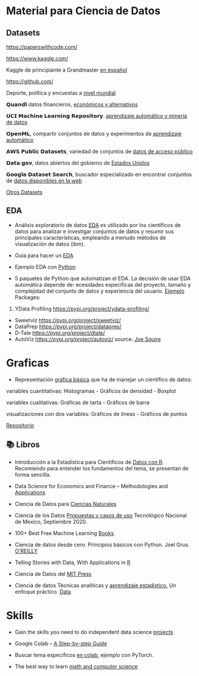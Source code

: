 # Material  para Ciencia de Datos 

## Datasets

https://paperswithcode.com/ 

https://www.kaggle.com/ 

Kaggle de principiante a Grandmaster [en español](https://www.kaggle.com/code/macespinoza/kaggle-de-principiante-a-grandmaster-en-espa-ol)

https://github.com/

Deporte, política y encuestas a [nivel mundial](https://data.fivethirtyeight.com/) 

𝗤𝘂𝗮𝗻𝗱𝗹 datos financieros, [económicos y alternativos](https://data.nasdaq.com/publishers/QDL)

𝗨𝗖𝗜 𝗠𝗮𝗰𝗵𝗶𝗻𝗲 𝗟𝗲𝗮𝗿𝗻𝗶𝗻𝗴 𝗥𝗲𝗽𝗼𝘀𝗶𝘁𝗼𝗿𝘆. [aprendizaje automático y minería de datos](https://archive.ics.uci.edu/datasets)

 𝗢𝗽𝗲𝗻𝗠𝗟, compartir conjuntos de datos y experimentos de [aprendizaje automático](https://www.openml.org/)

 𝗔𝗪𝗦 𝗣𝘂𝗯𝗹𝗶𝗰 𝗗𝗮𝘁𝗮𝘀𝗲𝘁𝘀, variedad de conjuntos de [datos de acceso público](https://aws.amazon.com/es/opendata/?wwps-cards.sort-by=item.additionalFields.sortDate&wwps-cards.sort-order=desc)

 𝗗𝗮𝘁𝗮.𝗴𝗼𝘃, datos abiertos del gobierno de [Estados Unidos](https://catalog.data.gov/dataset)

𝗚𝗼𝗼𝗴𝗹𝗲 𝗗𝗮𝘁𝗮𝘀𝗲𝘁 𝗦𝗲𝗮𝗿𝗰𝗵, buscador especializado en encontrar conjuntos de [datos disponibles en la web](https://datasetsearch.research.google.com/?hl=es-419)

[Otros Datasets](https://github.com/EvelynOr/Publicaciones/tree/main/1.%20De%20Power%20BI/Datasets)

## EDA
- Análisis exploratorio de datos [EDA](https://www.linkedin.com/posts/evelyn-ortiz_libros-cientaedficosdedatos-eda-activity-7036002863554129920-_Ami?utm_source=share&utm_medium=member_desktop) es utilizado por los científicos de datos para analizar e investigar conjuntos de datos y resumir sus principales características, empleando a menudo métodos de visualización de datos (ibm).


- Guia para hacer un [EDA](https://www.linkedin.com/posts/evelyn-ortiz_eda-cienciadedatos-datacleansing-activity-7057080028211081216-bv4P?utm_source=share&utm_medium=member_desktop)

- Ejemplo EDA con [Python](https://github.com/Tanu-N-Prabhu/Python/blob/master/Exploratory_data_Analysis.ipynb)

- 5 paquetes de Python que automatizan el EDA. La decisión de usar EDA automática depende de: ecesidades específicas del proyecto, tamaño y complejidad del conjunto de datos y experiencia del usuario. [Ejemplo](https://github.com/jrsquire1/PythonEDA) Packages:

1. YData Profiling https://pypi.org/project/ydata-profiling/ 
+ Sweetviz https://pypi.org/project/sweetviz/ 
+ DataPrep https://pypi.org/project/dataprep/ 
+ D-Tale https://pypi.org/project/dtale/ 
+ AutoViz https://pypi.org/project/autoviz/ 
source: [Joe Squire](https://www.linkedin.com/feed/update/urn:li:activity:7133077960319799296/?updateEntityUrn=urn%3Ali%3Afs_updateV2%3A%28urn%3Ali%3Aactivity%3A7133077960319799296%2CFEED_DETAIL%2CEMPTY%2CDEFAULT%2Cfalse%29)

# Graficas

- Representación [gráfica básica](https://www.linkedin.com/posts/evelyn-ortiz_graerfica-spanish-cienciadedatos-activity-7024743772915662848-eel4?utm_source=share&utm_medium=member_desktop) que ha de manejar un científico de datos:

variables cuantitativas: Histogramas - Gráficos de densidad - Boxplot

variables cualitativas: Gráficas de tarta - Gráficos de barra

visualizaciones con dos variables: Gráficos de líneas - Gráficos de puntos

[Repositorio](https://github.com/EvelynOr/Publicaciones/tree/main/1.%20De%20Power%20BI/Graficas)


## 📚 Libros 

- Introducción a la Estadística para Científicos de [Datos con R](https://analisisydecision.es/estadistica-data-scientist/). Recomiendo para entender los fundamentos del tema, se presentan de forma sencilla. 

- Data Science for Economics and Finance – Methodologies and [Applications](https://link.springer.com/book/10.1007/978-3-030-66891-4)

- Ciencia de Datos para [Ciencias Naturales](https://bookdown.org/keilor_rojas/CienciaDatos/) 

- Ciencia de los Datos [Propuestas y casos de uso](https://www.researchgate.net/profile/Jose-Gabriel-Rodriguez-Rivas/publication/349782580_Ciencia_de_los_Datos_Propuestas_y_casos_de_uso/links/60419c394585154e8c77f006/Ciencia-de-los-Datos-Propuestas-y-casos-de-uso.pdf) Tecnológico Nacional de Mexico, Septiembre 2020. 

- 100+ Best Free Machine Learning [Books](https://www.linkedin.com/posts/evelyn-ortiz_libros-machinelearning-github-activity-7107046581748555776-siTM?utm_source=share&utm_medium=member_desktop).

- Ciencia de datos desde cero. Principios básicos con Python. Joel Grus. [O'REILLY](https://www.linkedin.com/posts/evelyn-ortiz_libros-bigdata-analytics-activity-7109573176556154881-YPDV?utm_source=share&utm_medium=member_desktop)   

- Telling Stories with Data, With Applications in [R](https://tellingstorieswithdata.com/)

- Ciencia de Datos del [MIT Press](https://www.linkedin.com/posts/evelyn-ortiz_libros-bigdata-analytics-activity-7114629054925783041-jvdH?utm_source=share&utm_medium=member_desktop)

- Ciencia de datos Técnicas analíticas y [aprendizaje estadístico.](https://www.linkedin.com/posts/evelyn-ortiz_libros-bigdata-analytics-activity-7127317231566258176-fA16?utm_source=share&utm_medium=member_desktop) Un enfoque práctico. [Data](https://github.com/EvelynOr/Publicaciones/tree/main/6.%20Ciencia%20de%20Datos/Datasets/Ciencia%20de%20datos%20T%C3%A9cnicas%20anal%C3%ADticas%20y%20aprendizaje%20estad%C3%ADstico)

  
# Skills

- Gain the skills you need to do independent data science [projects](https://www.kaggle.com/Learn)

- Google Colab – [A Step-by-step Guide](https://algotrading101.com/learn/google-colab-guide/)

- Buscar tema especificos [en colab](https://www.google.com/search?q=PyTorch+site%3Acolab.research.google.com), ejemplo con PyTorch.

- The best way to learn [math and computer science](https://brilliant.org/?utm_medium=sponsor&utm_source=linkedin&utm_campaign=giannis_240423)







